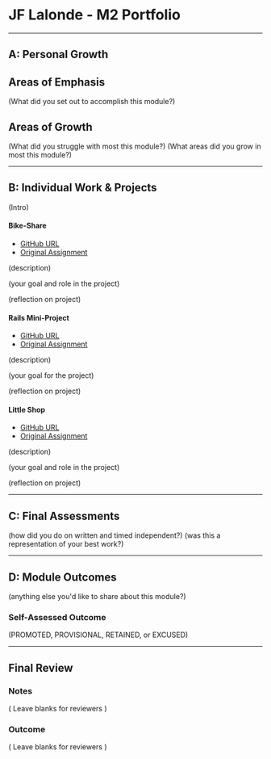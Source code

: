 # JF Lalonde - M2 Portfolio

-----------------------

## A: Personal Growth

## Areas of Emphasis

(What did you set out to accomplish this module?)

## Areas of Growth

(What did you struggle with most this module?)
(What areas did you grow in most this module?)

-----------------------

## B: Individual Work & Projects

(Intro)

#### Bike-Share

* [GitHub URL]()
* [Original Assignment]()

(description)

(your goal and role in the project)

(reflection on project)

#### Rails Mini-Project

* [GitHub URL]()
* [Original Assignment]()

(description)

(your goal for the project)

(reflection on project)

#### Little Shop

* [GitHub URL]()
* [Original Assignment]()

(description)

(your goal and role in the project)

(reflection on project)

-----------------------

## C: Final Assessments

(how did you do on written and timed independent?)
(was this a representation of your best work?)

-----------------------

## D: Module Outcomes

(anything else you'd like to share about this module?)

### Self-Assessed Outcome

(PROMOTED, PROVISIONAL, RETAINED, or EXCUSED)

------------------

## Final Review

### Notes

( Leave blanks for reviewers )

### Outcome

( Leave blanks for reviewers )
